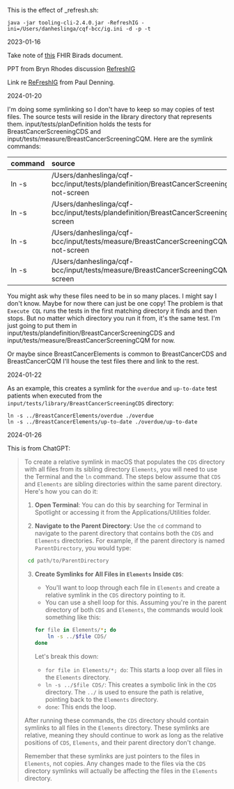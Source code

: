 This is the effect of _refresh.sh:

```
java -jar tooling-cli-2.4.0.jar -RefreshIG -ini=/Users/danheslinga/cqf-bcc/ig.ini -d -p -t
```

2023-01-16

Take note of [this](https://www.hl7.org/fhir/us/breast-radiology/2020May/CodeSystem-BiRadsAssessmentCategoriesCS.html) FHIR Birads document. 

PPT from Bryn Rhodes discussion [RefreshIG](https://docs.google.com/presentation/d/1wFKnmg0G2Ge7JIgMbcDTTLBkw4Fx6wss/edit#slide=id.p20)

Link re [ReFreshIG](https://github.com/cqframework/cqf-tooling/issues/273) from Paul Denning. 

2024-01-20

I'm doing some symlinking so I don't have to keep so may copies of test files. The source tests will reside in the library directory that represents them. input/tests/planDefinition holds the tests for BreastCancerScreeningCDS and input/tests/measure/BreastCancerScreeningCQM. Here are the symlink commands:

|command|source|target|
|:---|:---|:---|
|ln -s|/Users/danheslinga/cqf-bcc/input/tests/plandefinition/BreastCancerScreeningCDS/should-not-screen|/Users/danheslinga/cqf-bcc/input/tests/cdshooks/BreastCancerScreeningCDS/should-not-screen/resources|
|ln -s|/Users/danheslinga/cqf-bcc/input/tests/plandefinition/BreastCancerScreeningCDS/should-screen|/Users/danheslinga/cqf-bcc/input/tests/cdshooks/BreastCancerScreeningCDS/should-screen/resources|
|ln -s|/Users/danheslinga/cqf-bcc/input/tests/measure/BreastCancerScreeningCQM/should-not-screen|/Users/danheslinga/cqf-bcc/input/tests/cdshooks/BreastCancerScreeningCQM/should-not-screen/resources|
|ln -s|/Users/danheslinga/cqf-bcc/input/tests/measure/BreastCancerScreeningCQM/should-screen|/Users/danheslinga/cqf-bcc/input/tests/cdshooks/BreastCancerScreeningCQM/should-screen/resources|

You might ask why these files need to be in so many places. I might say I don't know. Maybe for now there can just be one copy! The problem is that `Execute CQL` runs the tests in the first matching directory it finds and then stops. But no matter which directory you run it from, it's the same test. I'm just going to put them in input/tests/plandefinition/BreastCancerScreeningCDS and input/tests/measure/BreastCancerScreeningCQM for now. 

Or maybe since BreastCancerElements is common to BreastCancerCDS and BreastCancerCQM I'll house the test files there and link to the rest. 

2024-01-22

As an example, this creates a symlink for the `overdue` and `up-to-date` test patients when executed from the `input/tests/library/BreastCancerScreeningCDS` directory:

```
ln -s ../BreastCancerElements/overdue ./overdue
ln -s ../BreastCancerElements/up-to-date ./overdue/up-to-date
```

2024-01-26

This is from ChatGPT:

>To create a relative symlink in macOS that populates the `CDS` directory with all files from its sibling directory `Elements`, you will need to use the Terminal and the `ln` command. The steps below assume that `CDS` and `Elements` are sibling directories within the same parent directory. Here's how you can do it:
>
>1. **Open Terminal**: You can do this by searching for Terminal in Spotlight or accessing it from the Applications/Utilities folder.
>
>2. **Navigate to the Parent Directory**: Use the `cd` command to navigate to the parent directory that contains both the `CDS` and `Elements` directories. For example, if the parent directory is named `ParentDirectory`, you would type:
>
>   ```bash
>    cd path/to/ParentDirectory
>    ```
>
>3. **Create Symlinks for All Files in `Elements` Inside `CDS`**:
>    - You'll want to loop through each file in `Elements` and create a relative symlink in the `CDS` directory pointing to it.
>    - You can use a shell loop for this. Assuming you're in the parent directory of both `CDS` and `Elements`, the commands would look something like this:
>
>    ```bash
>    for file in Elements/*; do
>        ln -s ../$file CDS/
>    done
>    ```
>
>    Let's break this down:
>    - `for file in Elements/*; do`: This starts a loop over all files in the `Elements` directory.
>    - `ln -s ../$file CDS/`: This creates a symbolic link in the `CDS` directory. The `../` is used to ensure the path is relative, pointing back to the `Elements` directory.
>    - `done`: This ends the loop.
>
>After running these commands, the `CDS` directory should contain symlinks to all files in the `Elements` directory. These symlinks are relative, meaning they should continue to work as long as the relative positions of `CDS`, `Elements`, and their parent directory don't change.
>
>Remember that these symlinks are just pointers to the files in `Elements`, not copies. Any changes made to the files via the `CDS` directory symlinks will actually be affecting the files in the `Elements` directory.

